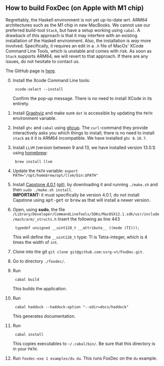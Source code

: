 ## How to build FoxDec (on Apple with M1 chip)<a name="build"></a>



Regrettably, the Haskell environment is not yet up-to-date wrt. ARM64 architectures such as the M1 chip in new MacBooks. We cannot use our preferred build-tool `Stack`, but have a setup working using `cabal`. A drawback of this approach is that it may interfere with an existing installation of the Haskell environment. Also, the installation is *way* more involved. Specifically, it requires an edit in a `.h` file of MacOs' XCode Command Line Tools, which is unstable and comes with risk. As soon as `Stack` supports ARM64, we will revert to that approach. If there are any issues, do not hesitate to contact us.

The GitHub page is [here][git].

0. Install the Xcode Command Line tools:

        xcode-select --install

   Confirm the pop-up message. There is no need to install XCode in its entirety.
1. Install [Graphviz](https://graphviz.org) and make sure `dot` is accessible by updating the `PATH` environment variable.
2. Install `ghc` and `cabal` using [ghcup](https://www.haskell.org/ghcup/). The `curl`-command they provide interactively asks you which things to install; there is no need to install `stack` as it it is ARM64 incompatible. We have installed `ghc 8.10.7`.
3. Install `LLVM` (version between 9 and 13, we have installed version 13.0.1) using [homebrew][homebrew]:

        brew install llvm

4. Update the `PATH` variable: `export PATH="/opt/homebrew/opt/llvm/bin:$PATH"`
5. Install [Capstone 4.0.1][capstone] ([git](https://github.com/capstone-engine/capstone/tree/4.0.1)), by downloading it and running ```./make.sh``` and then ```sudo ./make.sh install```.<br> **IMPORTANT:** it must specifically be version 4.0.1, do not install Capstone using <tt>apt-get</tt> or <tt>brew</tt> as that will install a newer version.
6. Open, using **sudo**, the file `/Library/Developer/CommandLineTools/SDKs/MacOSX12.1.sdk/usr/include/mach/arm/_structs.h`
   Insert the following as line 443 
	
	    typedef unsigned __uint128_t __attribute__ ((mode (TI)));

   This will define the `__uint128_t` type: TI is Tetra-integer, which is 4 times the width of `int`.
5. Clone into the git ```git clone git@github.com:ssrg-vt/FoxDec.git```.
6. Go to directory `./foxdec/`.
7. Run

        cabal build
               
   This builds the application.
7. Run

        cabal haddock --haddock-option "--odir=docs/haddock"
       
   This generates documentation.
8. Run

        cabal install
       
   This copies executables to `~/.cabal/bin/`. Be sure that this directory is in your `PATH`.
9. Run ```foxdec-exe 1 examples/du du```. This runs FoxDec on the `du` example.

[capstone]: https://github.com/aquynh/capstone/archive/4.0.1.zip
[git]: https://github.com/ssrg-vt/FoxDec
[homebrew]: https://brew.sh/index_nl
